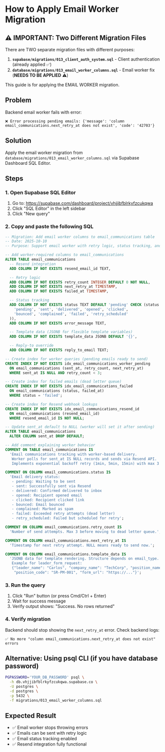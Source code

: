 # How to Apply Email Worker Migration

## ⚠️ IMPORTANT: Two Different Migration Files

There are TWO separate migration files with different purposes:
1. **`supabase/migrations/013_client_auth_system.sql`** - Client authentication (already applied ✅)
2. **`database/migrations/013_email_worker_columns.sql`** - Email worker fix (**NEEDS TO BE APPLIED** ⚠️)

This guide is for applying the EMAIL WORKER migration.

## Problem
Backend email worker fails with error:
```
❌ Error processing pending emails: {'message': 'column email_communications.next_retry_at does not exist', 'code': '42703'}
```

## Solution
Apply the email worker migration from `database/migrations/013_email_worker_columns.sql` via Supabase Dashboard SQL Editor.

## Steps

### 1. Open Supabase SQL Editor
1. Go to: https://supabase.com/dashboard/project/vhjjibfblrkyfzcukqwa
2. Click "SQL Editor" in the left sidebar
3. Click "New query"

### 2. Copy and paste the following SQL

```sql
-- Migration: Add email worker columns to email_communications table
-- Date: 2025-10-10
-- Purpose: Support email worker with retry logic, status tracking, and template data

-- Add worker-required columns to email_communications
ALTER TABLE email_communications
  -- Resend integration
  ADD COLUMN IF NOT EXISTS resend_email_id TEXT,

  -- Retry logic
  ADD COLUMN IF NOT EXISTS retry_count INTEGER DEFAULT 0 NOT NULL,
  ADD COLUMN IF NOT EXISTS next_retry_at TIMESTAMP,
  ADD COLUMN IF NOT EXISTS failed_at TIMESTAMP,

  -- Status tracking
  ADD COLUMN IF NOT EXISTS status TEXT DEFAULT 'pending' CHECK (status IN (
    'pending', 'sent', 'delivered', 'opened', 'clicked',
    'bounced', 'complained', 'failed', 'retry_scheduled'
  )),
  ADD COLUMN IF NOT EXISTS error_message TEXT,

  -- Template data (JSONB for flexible template variables)
  ADD COLUMN IF NOT EXISTS template_data JSONB DEFAULT '{}',

  -- Reply-to override
  ADD COLUMN IF NOT EXISTS reply_to_email TEXT;

-- Create index for worker queries (pending emails ready to send)
CREATE INDEX IF NOT EXISTS idx_email_communications_worker_pending
  ON email_communications (sent_at, retry_count, next_retry_at)
  WHERE sent_at IS NULL AND retry_count < 3;

-- Create index for failed emails (dead letter queue)
CREATE INDEX IF NOT EXISTS idx_email_communications_failed
  ON email_communications (status, failed_at)
  WHERE status = 'failed';

-- Create index for Resend webhook lookups
CREATE INDEX IF NOT EXISTS idx_email_communications_resend_id
  ON email_communications (resend_email_id)
  WHERE resend_email_id IS NOT NULL;

-- Update sent_at default to NULL (worker will set it after sending)
ALTER TABLE email_communications
  ALTER COLUMN sent_at DROP DEFAULT;

-- Add comment explaining worker behavior
COMMENT ON TABLE email_communications IS
  'Email communications tracking with worker-based delivery.
   Worker polls for sent_at IS NULL records and sends via Resend API.
   Implements exponential backoff retry (1min, 5min, 15min) with max 3 attempts.';

COMMENT ON COLUMN email_communications.status IS
  'Email delivery status:
   - pending: Waiting to be sent
   - sent: Successfully sent via Resend
   - delivered: Confirmed delivered to inbox
   - opened: Recipient opened email
   - clicked: Recipient clicked link
   - bounced: Email bounced
   - complained: Marked as spam
   - failed: Exceeded retry attempts (dead letter)
   - retry_scheduled: Failed but scheduled for retry';

COMMENT ON COLUMN email_communications.retry_count IS
  'Number of send attempts. Max 3 before moving to dead letter queue.';

COMMENT ON COLUMN email_communications.next_retry_at IS
  'Timestamp for next retry attempt. NULL means ready to send now.';

COMMENT ON COLUMN email_communications.template_data IS
  'JSONB data for template rendering. Structure depends on email_type.
   Example for leader_form_request:
   {"leader_name": "Carlos", "company_name": "TechCorp", "position_name": "Senior PM",
    "position_code": "SR-PM-001", "form_url": "https://..."}';
```

### 3. Run the query
1. Click "Run" button (or press Cmd/Ctrl + Enter)
2. Wait for success message
3. Verify output shows: "Success. No rows returned"

### 4. Verify migration
Backend should stop showing the `next_retry_at` error. Check backend logs:
```
✅ No more "column email_communications.next_retry_at does not exist" errors
```

## Alternative: Using psql CLI (if you have database password)
```bash
PGPASSWORD='YOUR_DB_PASSWORD' psql \
  -h db.vhjjibfblrkyfzcukqwa.supabase.co \
  -U postgres \
  -d postgres \
  -p 5432 \
  -f migrations/013_email_worker_columns.sql
```

## Expected Result
- ✅ Email worker stops throwing errors
- ✅ Emails can be sent with retry logic
- ✅ Email status tracking enabled
- ✅ Resend integration fully functional
